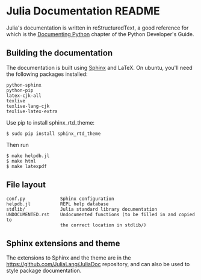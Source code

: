 Julia Documentation README
==========================

Julia's documentation is written in reStructuredText, a good reference for which
is the [Documenting Python](http://docs.python.org/devguide/documenting.html)
chapter of the Python Developer's Guide.


Building the documentation
--------------------------

The documentation is built using [Sphinx](http://sphinx.pocoo.org/) and LaTeX.
On ubuntu, you'll need the following packages installed:

    python-sphinx
    python-pip
    latex-cjk-all
    texlive
    texlive-lang-cjk
    texlive-latex-extra

Use pip to install sphinx_rtd_theme:

    $ sudo pip install sphinx_rtd_theme

Then run

    $ make helpdb.jl
    $ make html
    $ make latexpdf


File layout
-----------

    conf.py             Sphinx configuration
    helpdb.jl           REPL help database
    stdlib/             Julia standard library documentation
    UNDOCUMENTED.rst    Undocumented functions (to be filled in and copied to 
                        the correct location in stdlib/)

Sphinx extensions and theme
---------------------------
The extensions to Sphinx and the theme are in the
https://github.com/JuliaLang/JuliaDoc repository, and can also be used to style
package documentation.
